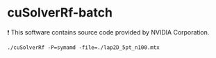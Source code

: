 # cuSolverRf-batch

:exclamation: This software contains source code provided by NVIDIA Corporation.

```
./cuSolverRf -P=symamd -file=./lap2D_5pt_n100.mtx
```